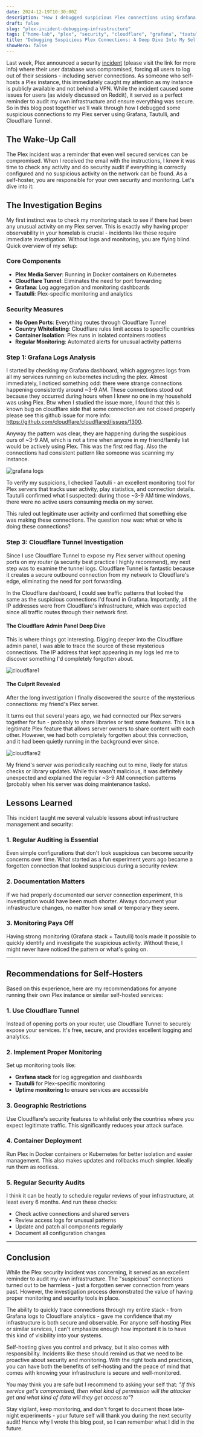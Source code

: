 ```yaml
---
date: 2024-12-19T10:30:00Z
description: "How I debugged suspicious Plex connections using Grafana, Tautulli, and Cloudflare Tunnel after the recent security incident"
draft: false
slug: "plex-incident-debugging-infrastructure"
tags: ["home-lab", "plex", "security", "cloudflare", "grafana", "tautulli"]
title: "Debugging Suspicious Plex Connections: A Deep Dive Into My Self-Hosted Infrastructure"
showHero: false
---
```


Last week, Plex announced a security [incident](https://forums.plex.tv/t/important-notice-of-security-incident/930523) (please visit the link for more info) where their user database was compromised, forcing all users to log out of their sessions - including server connections. As someone who self-hosts a Plex instance, this immediately caught my attention as my instance is publicly available and not behind a VPN. While the incident caused some issues for users (as widely discussed on Reddit), it served as a perfect reminder to audit my own infrastructure and ensure everything was secure. So in this blog post together we'll walk through how I debugged some suspicious connections to my Plex server using Grafana, Tautulli, and Cloudflare Tunnel.

## The Wake-Up Call

The Plex incident was a reminder that even well secured services can be compromised. When I received the email with the instructions, I knew it was time to check any activity and do security audit if everything is correctly configured and no suspicious activity on the network can be found. As a self-hoster, you are responsible for your own security and monitoring. Let's dive into it:

## The Investigation Begins

My first instinct was to check my monitoring stack to see if there had been any unusual activity on my Plex server. This is exactly why having proper observability in your homelab is crucial - incidents like these require immediate investigation. Without logs and monitoring, you are flying blind. Quick overview of my setup:

### Core Components

- **Plex Media Server**: Running in Docker containers on Kubernetes
- **Cloudflare Tunnel**: Eliminates the need for port forwarding
- **Grafana**: Log aggregation and monitoring dashboards
- **Tautulli**: Plex-specific monitoring and analytics

### Security Measures

- **No Open Ports**: Everything routes through Cloudflare Tunnel
- **Country Whitelisting**: Cloudflare rules limit access to specific countries
- **Container Isolation**: Plex runs in isolated containers rootless
- **Regular Monitoring**: Automated alerts for unusual activity patterns

### Step 1: Grafana Logs Analysis

I started by checking my Grafana dashboard, which aggregates logs from all my services running on kubernetes including the plex. Almost immediately, I noticed something odd: there were strange connections happening consistently around ~3-9 AM. These connections stood out because they occurred during hours when I knew no one in my household was using Plex. Btw when I studied the issue more, I found that this is known bug on cloudflare side that some connection are not closed properly please see this github issue for more info: https://github.com/cloudflare/cloudflared/issues/1300. 

Anyway the pattern was clear, they are happening during the suspicious ours of ~3-9 AM, which is not a time when anyone in my friend/family list would be actively using Plex. This was the first red flag. Also the connections had consistent pattern like someone was scanning my instance.

![grafana logs](https://img.axell.dev/plex%3Agrafana.webp "Grafana logs showing suspicious connections")

To verify my suspicions, I checked Tautulli - an excellent monitoring tool for Plex servers that tracks user activity, play statistics, and connection details. Tautulli confirmed what I suspected: during those ~3-9 AM time windows, there were no active users consuming media on my server.

This ruled out legitimate user activity and confirmed that something else was making these connections. The question now was: what or who is doing these connections?

### Step 3: Cloudflare Tunnel Investigation

Since I use Cloudflare Tunnel to expose my Plex server without opening ports on my router (a security best practice I highly recommend), my next step was to examine the tunnel logs. Cloudflare Tunnel is fantastic because it creates a secure outbound connection from my network to Cloudflare's edge, eliminating the need for port forwarding.

In the Cloudflare dashboard, I could see traffic patterns that looked the same as the suspicious connections I'd found in Grafana. Importantly, all the IP addresses were from Cloudflare's infrastructure, which was expected since all traffic routes through their network first.

#### The Cloudflare Admin Panel Deep Dive

This is where things got interesting. Digging deeper into the Cloudflare admin panel, I was able to trace the source of these mysterious connections. The IP address that kept appearing in my logs led me to discover something I'd completely forgotten about.

![cloudflare1](https://img.axell.dev/plex%3Acloudlfare1.webp "Cloudflare dashboard showing traffic patterns")

#### The Culprit Revealed

After the long investigation I finally discovered the source of the mysterious connections: my friend's Plex server.

It turns out that several years ago, we had connected our Plex servers together for fun - probably to share libraries or test some features. This is a legitimate Plex feature that allows server owners to share content with each other. However, we had both completely forgotten about this connection, and it had been quietly running in the background ever since.

![cloudflare2](https://img.axell.dev/plex%3Acloudlfare2.webp "The Suspicious IP address which was my friend's home ip in the end")

My friend's server was periodically reaching out to mine, likely for status checks or library updates. While this wasn't malicious, it was definitely unexpected and explained the regular ~3-9 AM connection patterns (probably when his server was doing maintenance tasks).

## Lessons Learned

This incident taught me several valuable lessons about infrastructure management and security:

### 1. Regular Auditing is Essential

Even simple configurations that don't look suspicious can become security concerns over time. What started as a fun experiment years ago became a forgotten connection that looked suspicious during a security review.

### 2. Documentation Matters

If we had properly documented our server connection experiment, this investigation would have been much shorter. Always document your infrastructure changes, no matter how small or temporary they seem.

### 3. Monitoring Pays Off

Having strong monitoring (Grafana stack + Tautulli) tools made it possible to quickly identify and investigate the suspicious activity. Without these, I might never have noticed the pattern or what's going on.

---

## Recommendations for Self-Hosters
Based on this experience, here are my recommendations for anyone running their own Plex instance or similar self-hosted services:

### 1. Use Cloudflare Tunnel

Instead of opening ports on your router, use Cloudflare Tunnel to securely expose your services. It's free, secure, and provides excellent logging and analytics.

### 2. Implement Proper Monitoring

Set up monitoring tools like:

- **Grafana stack** for log aggregation and dashboards
- **Tautulli** for Plex-specific monitoring
- **Uptime monitoring** to ensure services are accessible

### 3. Geographic Restrictions

Use Cloudflare's security features to whitelist only the countries where you expect legitimate traffic. This significantly reduces your attack surface.

### 4. Container Deployment

Run Plex in Docker containers or Kubernetes for better isolation and easier management. This also makes updates and rollbacks much simpler. Ideally run them as rootless.

### 5. Regular Security Audits

I think it can be heatly to schedule regular reviews of your infrastructure, at least every 6 months. And run these checks:

- Check active connections and shared servers
- Review access logs for unusual patterns
- Update and patch all components regularly
- Document all configuration changes

---

## Conclusion
While the Plex security incident was concerning, it served as an excellent reminder to audit my own infrastructure. The "suspicious" connections turned out to be harmless - just a forgotten server connection from years past. However, the investigation process demonstrated the value of having proper monitoring and security tools in place.

The ability to quickly trace connections through my entire stack - from Grafana logs to Cloudflare analytics - gave me confidence that my infrastructure is both secure and observable. For anyone self-hosting Plex or similar services, I can't emphasize enough how important it is to have this kind of visibility into your systems.

Self-hosting gives you control and privacy, but it also comes with responsibility. Incidents like these should remind us that we need to be proactive about security and monitoring. With the right tools and practices, you can have both the benefits of self-hosting and the peace of mind that comes with knowing your infrastructure is secure and well-monitored.

You may think you are safe but I recommend to asking your self that: _"If this service get's compromised, then what kind of permission will the attacker get and what kind of data will they get access to"_? 

Stay vigilant, keep monitoring, and don't forget to document those late-night experiments - your future self will thank you during the next security audit! Hence why I wrote this blog post, so I can remember what I did in the future.
